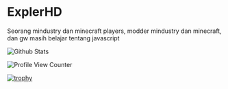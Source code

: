 # ExplerHD

Seorang mindustry dan minecraft players, modder mindustry dan minecraft, dan gw masih belajar tentang javascript

![Github Stats](https://github-readme-stats.vercel.app/api?username=ExplerHD&count_private=true&show_icons=true&include_all_commits=true&hide_border=false&count_private=true&theme=light_high_dim&title_color=b9f2ff&text_color=b9f2ff)

![Profile View Counter](https://komarev.com/ghpvc/?username=ExplerHD)

[![trophy](https://github-profile-trophy.vercel.app/?username=ExplerHD)](https://github.com/ryo-ma/github-profile-trophy)


